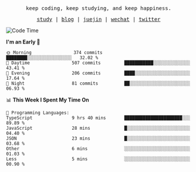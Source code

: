 <p align="center">
  <samp>
    <span>keep coding, keep studying, and keep happiness.</span>
  </samp>
</p>

<p align="center">
  <samp>
    <a href="https://github.com/ouduidui/fe-study">study</a> |
    <a href="https://deweyou.me">blog</a>  |
    <a href="https://juejin.cn/user/4309700183594366">juejin</a> |
    <a href="https://user-images.githubusercontent.com/54696834/165071004-6509e3f2-90c3-448c-9d92-3da42b0c2021.jpeg">wechat</a> |
    <a href="https://twitter.com/ouduidui">twitter</a>
  </samp>
</p>

<!--START_SECTION:waka-->
![Code Time](http://img.shields.io/badge/Code%20Time-3%2C756%20hrs%2040%20mins-blue)

**I'm an Early 🐤** 

```text
🌞 Morning                374 commits         ████████░░░░░░░░░░░░░░░░░   32.02 % 
🌆 Daytime                507 commits         ███████████░░░░░░░░░░░░░░   43.41 % 
🌃 Evening                206 commits         ████░░░░░░░░░░░░░░░░░░░░░   17.64 % 
🌙 Night                  81 commits          ██░░░░░░░░░░░░░░░░░░░░░░░   06.93 % 
```


📊 **This Week I Spent My Time On** 

```text
💬 Programming Languages: 
TypeScript               9 hrs 40 mins       ██████████████████████░░░   89.89 % 
JavaScript               28 mins             █░░░░░░░░░░░░░░░░░░░░░░░░   04.40 % 
JSON                     23 mins             █░░░░░░░░░░░░░░░░░░░░░░░░   03.68 % 
Other                    6 mins              ░░░░░░░░░░░░░░░░░░░░░░░░░   01.03 % 
Less                     5 mins              ░░░░░░░░░░░░░░░░░░░░░░░░░   00.90 % 
```


<!--END_SECTION:waka-->
